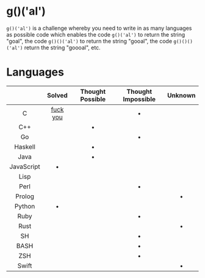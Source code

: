 # g()('al')

`g()('al')` is a challenge whereby you need to write in as many languages as
possible code which enables the code `g()('al')` to return the string "goal",
the code `g()()('al')` to return the string "gooal", the code `g()()()('al')`
return the string "goooal", etc.

# Languages

|               | Solved            | Thought Possible | Thought Impossible | Unknown |
|:-------------:|:-----------------:|:----------------:|:------------------:|:-------:|
| C             | [fuck you][c-sol] |                  | &bull;             |         |
| C++           |                   | &bull;           |                    |         |
| Go            |                   |                  | &bull;             |         |
| Haskell       |                   | &bull;           |                    |         |
| Java          |                   | &bull;           |                    |         |
| JavaScript    | &bull;            |                  |                    |         |
| Lisp          |                   |                  |                    |         |
| Perl          |                   |                  | &bull;             |         |
| Prolog        |                   |                  |                    | &bull;  |
| Python        | &bull;            |                  |                    |         |
| Ruby          |                   |                  | &bull;             |         |
| Rust          |                   |                  |                    | &bull;  |
| SH            |                   |                  | &bull;             |         |
| BASH          |                   |                  | &bull;             |         |
| ZSH           |                   |                  | &bull;             |         |
| Swift         |                   |                  |                    | &bull;  |

[c-sol]: https://github.com/eatnumber1/goal/tree/master/solutions/c "This is bad and you should feel bad"
